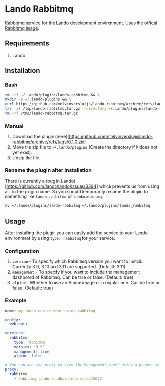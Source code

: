 # Lando Rabbitmq

Rabbitmq service for the [Lando](https://docs.lando.dev/) development environment. Uses the offical [Rabbitmq image](https://hub.docker.com/_/rabbitmq).

## Requirements

1. Lando

## Installation


### Bash
```bash
rm -rf ~/.lando/plugins/lando-rabbitmq && \
mkdir -p ~/.lando/plugins && \
curl https://github.com/melvinversluijs/lando-rabbitmq/archive/refs/tags/0.1.0.tar.gz -O /tmp/lando-rabbitmq.tar.gz && \ 
tar -xf /tmp/lando-rabbitmq.tar.gz --directory ~/.lando/plugins/lando-rabbitmq && \
rm -rf /tmp/lando-rabbitmq.tar.gz
```

### Manual

1. Download the plugin (here)[https://github.com/melvinversluijs/lando-rabbitmq/archive/refs/tags/0.1.0.zip]
2. Move the zip file to `~/.lando/plugins` (Create the directory if it does not yet exist).
3. Unzip the file.

### Rename the plugin after installation

There is currently a (bug in Lando)[https://github.com/lando/lando/issues/3394] which prevents us from using a `-` in the plugin name. So you should temporarily rename the plugin to something like `lando_rabbitmq` or `landorabbitmq`.

```bash
mv ~/.lando/plugins/lando-rabbitmq ~/.lando/plugins/lando_rabbitmq
```

## Usage

After installing the plugin you can easily add the service to your Lando environment by using `type: rabbitmq` for your service.

### Configuration

1. `version` - To specify which Rabbitmq version you want to install. Currently 3.9, 3.10 and 3.11 are supported. (Default: 3.11)
2. `management` - To specify if you want to include the management dashboard of Rabbitmq. Can be true or false. (Default: true)
3. `alpine` - Whether to use an Alpine image or a regular one. Can be true or false. (Default: true)


### Example

```yaml
name: my-lando-environment-using-rabbitmq

config:
  webroot: .

services:
  rabbitmq:
    type: rabbitmq
    version: '3.9'
    management: true
    alpine: false

# You can use the proxy to view the Management panel using a proper url.
proxy:
  rabbitmq:
    - rabbitmq.lando-sandbox.lndo.site:15672

```